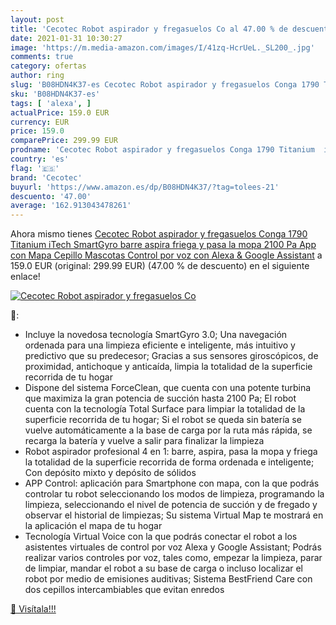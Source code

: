 ```yaml
---
layout: post
title: 'Cecotec Robot aspirador y fregasuelos Co al 47.00 % de descuento'
date: 2021-01-31 10:30:27
image: 'https://m.media-amazon.com/images/I/41zq-HcrUeL._SL200_.jpg'
comments: true
category: ofertas
author: ring
slug: 'B08HDN4K37-es Cecotec Robot aspirador y fregasuelos Conga 1790 Titanium...'
sku: 'B08HDN4K37-es'
tags: [ 'alexa', ]
actualPrice: 159.0 EUR
currency: EUR
price: 159.0
comparePrice: 299.99 EUR
prodname: 'Cecotec Robot aspirador y fregasuelos Conga 1790 Titanium  iTech SmartGyro  barre  aspira  friega y pasa la mopa  2100 Pa  App con Mapa  Cepillo Mascotas  Control por voz con Alexa & Google Assistant'
country: 'es'
flag: '🇪🇸'
brand: 'Cecotec'
buyurl: 'https://www.amazon.es/dp/B08HDN4K37/?tag=tolees-21'
descuento: '47.00'
average: '162.913043478261'
---
```


Ahora mismo tienes [Cecotec Robot aspirador y fregasuelos Conga 1790 Titanium  iTech SmartGyro  barre  aspira  friega y pasa la mopa  2100 Pa  App con Mapa  Cepillo Mascotas  Control por voz con Alexa & Google Assistant](https://www.amazon.es/dp/B08HDN4K37/?tag=tolees-21) a 159.0 EUR (original: 299.99 EUR) (47.00 %  de descuento) en el siguiente enlace!

[![Cecotec Robot aspirador y fregasuelos Co](https://m.media-amazon.com/images/I/41zq-HcrUeL._SL200_.jpg)](https://www.amazon.es/dp/B08HDN4K37/?tag=tolees-21)

🔎:

- Incluye la novedosa tecnología SmartGyro 3.0; Una navegación ordenada para una limpieza eficiente e inteligente, más intuitivo y predictivo que su predecesor; Gracias a sus sensores giroscópicos, de proximidad, antichoque y anticaída, limpia la totalidad de la superficie recorrida de tu hogar
- Dispone del sistema ForceClean, que cuenta con una potente turbina que maximiza la gran potencia de succión hasta 2100 Pa; El robot cuenta con la tecnología Total Surface para limpiar la totalidad de la superficie recorrida de tu hogar; Si el robot se queda sin batería se vuelve automáticamente a la base de carga por la ruta más rápida, se recarga la batería y vuelve a salir para finalizar la limpieza
- Robot aspirador profesional 4 en 1: barre, aspira, pasa la mopa y friega la totalidad de la superficie recorrida de forma ordenada e inteligente; Con depósito mixto y depósito de sólidos
- APP Control: aplicación para Smartphone con mapa, con la que podrás controlar tu robot seleccionando los modos de limpieza, programando la limpieza, seleccionando el nivel de potencia de succión y de fregado y observar el historial de limpiezas; Su sistema Virtual Map te mostrará en la aplicación el mapa de tu hogar
- Tecnología Virtual Voice con la que podrás conectar el robot a los asistentes virtuales de control por voz Alexa y Google Assistant; Podrás realizar varios controles por voz, tales como, empezar la limpieza, parar de limpiar, mandar el robot a su base de carga o incluso localizar el robot por medio de emisiones auditivas; Sistema BestFriend Care con dos cepillos intercambiables que evitan enredos

[🛒 Visítala!!!](https://www.amazon.es/dp/B08HDN4K37/?tag=tolees-21)
